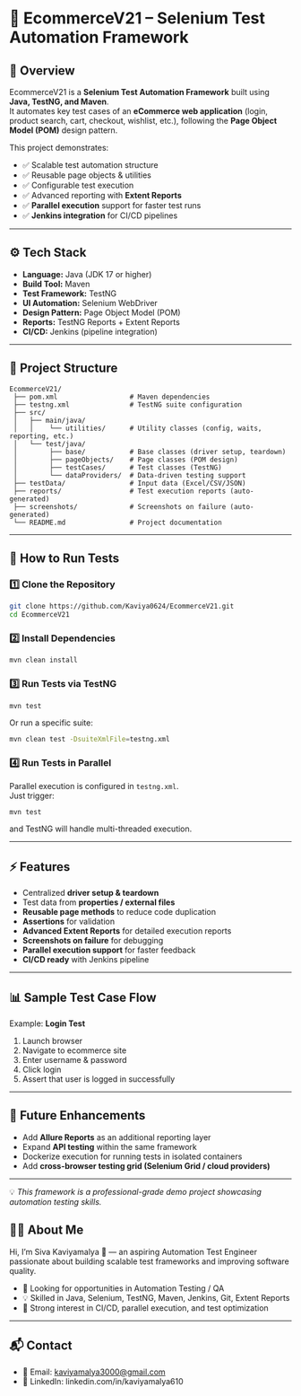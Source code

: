 # 🛒 EcommerceV21 – Selenium Test Automation Framework  

## 📌 Overview  
EcommerceV21 is a **Selenium Test Automation Framework** built using **Java, TestNG, and Maven**.  
It automates key test cases of an **eCommerce web application** (login, product search, cart, checkout, wishlist, etc.), following the **Page Object Model (POM)** design pattern.  

This project demonstrates:  
- ✅ Scalable test automation structure  
- ✅ Reusable page objects & utilities  
- ✅ Configurable test execution  
- ✅ Advanced reporting with **Extent Reports**  
- ✅ **Parallel execution** support for faster test runs  
- ✅ **Jenkins integration** for CI/CD pipelines  

---

## ⚙️ Tech Stack  
- **Language:** Java (JDK 17 or higher)  
- **Build Tool:** Maven  
- **Test Framework:** TestNG  
- **UI Automation:** Selenium WebDriver  
- **Design Pattern:** Page Object Model (POM)  
- **Reports:** TestNG Reports + Extent Reports  
- **CI/CD:** Jenkins (pipeline integration)  

---

## 📂 Project Structure  

```
EcommerceV21/
 ├── pom.xml                  # Maven dependencies
 ├── testng.xml               # TestNG suite configuration
 ├── src/
 │   ├── main/java/
 │   │    └── utilities/      # Utility classes (config, waits, reporting, etc.)
 │   └── test/java/
 │        ├── base/           # Base classes (driver setup, teardown)
 │        ├── pageObjects/    # Page classes (POM design)
 │        ├── testCases/      # Test classes (TestNG)
 │        └── dataProviders/  # Data-driven testing support
 ├── testData/                # Input data (Excel/CSV/JSON)
 ├── reports/                 # Test execution reports (auto-generated)
 ├── screenshots/             # Screenshots on failure (auto-generated)
 └── README.md                # Project documentation
```

---

## 🚀 How to Run Tests  

### 1️⃣ Clone the Repository  
```bash
git clone https://github.com/Kaviya0624/EcommerceV21.git
cd EcommerceV21
```

### 2️⃣ Install Dependencies  
```bash
mvn clean install
```

### 3️⃣ Run Tests via TestNG  
```bash
mvn test
```

Or run a specific suite:  
```bash
mvn clean test -DsuiteXmlFile=testng.xml
```

### 4️⃣ Run Tests in Parallel  
Parallel execution is configured in `testng.xml`.  
Just trigger:
```bash
mvn test
```
and TestNG will handle multi-threaded execution.  

---

## ⚡ Features  
- Centralized **driver setup & teardown**  
- Test data from **properties / external files**  
- **Reusable page methods** to reduce code duplication  
- **Assertions** for validation  
- **Advanced Extent Reports** for detailed execution reports  
- **Screenshots on failure** for debugging  
- **Parallel execution support** for faster feedback  
- **CI/CD ready** with Jenkins pipeline  

---

## 📊 Sample Test Case Flow  
Example: **Login Test**  
1. Launch browser  
2. Navigate to ecommerce site  
3. Enter username & password  
4. Click login  
5. Assert that user is logged in successfully  

---

## 🔮 Future Enhancements  
- Add **Allure Reports** as an additional reporting layer  
- Expand **API testing** within the same framework  
- Dockerize execution for running tests in isolated containers  
- Add **cross-browser testing grid (Selenium Grid / cloud providers)**  

---

💡 *This framework is a professional-grade demo project showcasing automation testing skills.*  

## 👨‍💻 About Me
Hi, I’m Siva Kaviyamalya 👋 — an aspiring Automation Test Engineer passionate about building scalable test frameworks and improving software quality.
-  🔎 Looking for opportunities in Automation Testing / QA
-  💡 Skilled in Java, Selenium, TestNG, Maven, Jenkins, Git, Extent Reports
- 🚀 Strong interest in CI/CD, parallel execution, and test optimization
  
---

## 📬 Contact
- 📧 Email: kaviyamalya3000@gmail.com
- 🔗 LinkedIn: linkedin.com/in/kaviyamalya610



